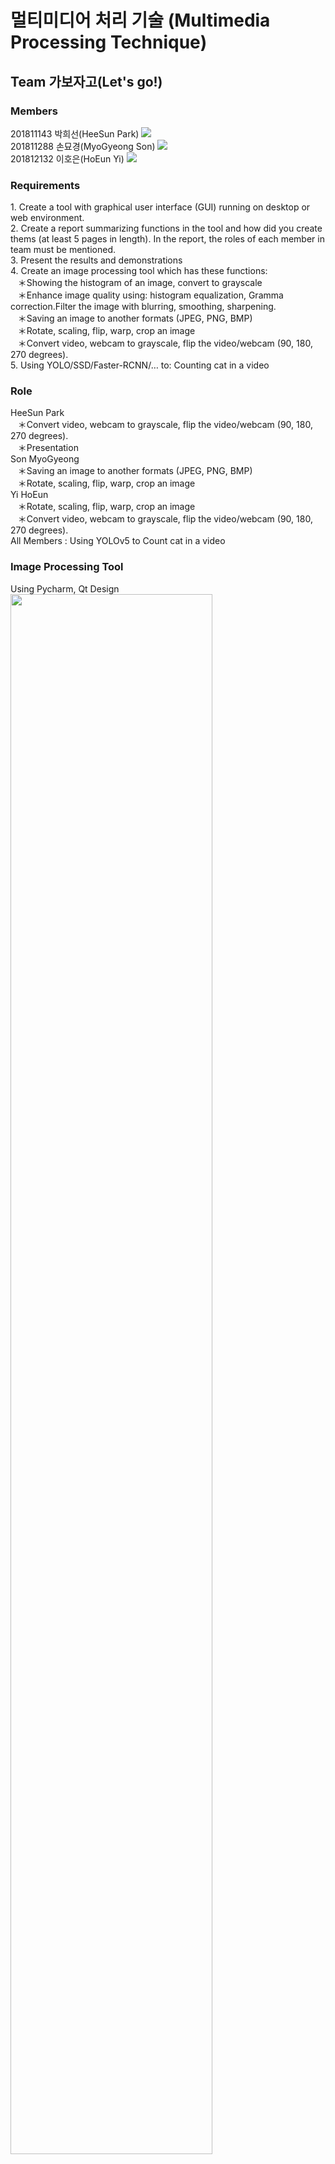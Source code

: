 <h1>멀티미디어 처리 기술 (Multimedia Processing Technique)</h1>
<h2>Team 가보자고(Let's go!)</h2>
<h3>Members</h3>
  201811143 박희선(HeeSun Park)
  <a href= "https://github.com/summeree22"><img src="https://img.shields.io/badge/GitHub-181717?style=flat-square&logo=GitHub&logoColor=white"/></a> <br>
  201811288 손묘경(MyoGyeong Son)
  <a href= "https://github.com/MyoGyeong"><img src="https://img.shields.io/badge/GitHub-181717?style=flat-square&logo=GitHub&logoColor=white"/></a> <br>
  201812132 이호은(HoEun Yi)
  <a href= "https://github.com/YIHOEUN"><img src="https://img.shields.io/badge/GitHub-181717?style=flat-square&logo=GitHub&logoColor=white"/></a> <br>

<h3>Requirements</h3>
<a>
1. Create a tool with graphical user interface (GUI) running on desktop or web environment.<br>
2. Create a report summarizing functions in the tool and how did you create thems (at least 5 pages in length). In the report, the roles of each member in team must be mentioned.<br>
3. Present the results and demonstrations <br>
4. Create an image processing tool which has these functions:<br>
&nbsp&nbsp&nbsp＊Showing the histogram of an image, convert to grayscale<br>
&nbsp&nbsp&nbsp＊Enhance image quality using: histogram equalization, Gramma correction.Filter the image with blurring, smoothing, sharpening.<br>
&nbsp&nbsp&nbsp＊Saving an image to another formats (JPEG, PNG, BMP)<br>
&nbsp&nbsp&nbsp＊Rotate, scaling, flip, warp, crop an image<br>
&nbsp&nbsp&nbsp＊Convert video, webcam to grayscale, flip the video/webcam (90, 180, 270 degrees).<br>
5. Using YOLO/SSD/Faster-RCNN/… to: Counting cat in a video
</a>


<h3>Role</h3>
HeeSun Park<br>
&nbsp&nbsp&nbsp＊Convert video, webcam to grayscale, flip the video/webcam (90, 180, 270 degrees).<br>
&nbsp&nbsp&nbsp＊Presentation<br>
Son MyoGyeong<br>
&nbsp&nbsp&nbsp＊Saving an image to another formats (JPEG, PNG, BMP)<br>
&nbsp&nbsp&nbsp＊Rotate, scaling, flip, warp, crop an image<br>
Yi HoEun<br>
&nbsp&nbsp&nbsp＊Rotate, scaling, flip, warp, crop an image<br>
&nbsp&nbsp&nbsp＊Convert video, webcam to grayscale, flip the video/webcam (90, 180, 270 degrees).<br>
All Members : Using YOLOv5 to Count cat in a video

<h3>Image Processing Tool</h3>
Using Pycharm, Qt Design<br>
<img width="80%" src="https://user-images.githubusercontent.com/102891699/172630110-e94715f2-14d1-4dc9-8146-c31d3ab1dc0c.png"/>

<h3>Couting cats in a video using Yolov5</h3>
Result<br>
<img width="960" alt="KakaoTalk_20220608_224352286" src="https://user-images.githubusercontent.com/102891699/172631958-f07ba420-2285-49d1-9047-fc13c0b3bbd5.png">
